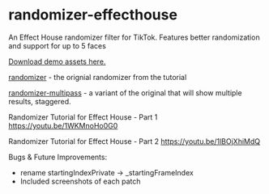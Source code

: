 # randomizer-effecthouse

An Effect House randomizer filter for TikTok. Features better randomization and support for up to 5 faces

[Download demo assets here.](/assets/)

[randomizer](/randomizer/) - the orignial randomizer from the tutorial

[randomizer-multipass](/randomizer-multipass/) - a variant of the original that will show multiple results, staggered.


Randomizer Tutorial for Effect House - Part 1
https://youtu.be/1WKMnoHo0G0

Randomizer Tutorial for Effect House - Part 2
https://youtu.be/1lBOjXhiMdQ



Bugs & Future Improvements:
- rename startingIndexPrivate -> _startingFrameIndex
- Included screenshots of each patch

